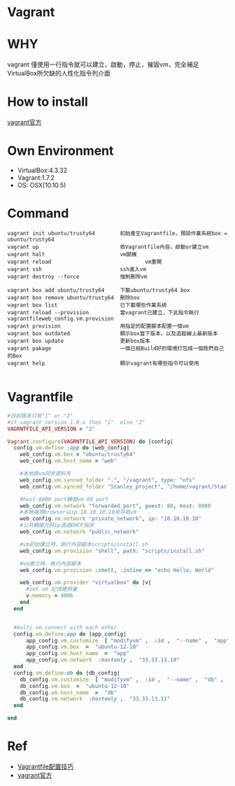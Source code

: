 Vagrant
====

# WHY

vagrant 僅使用一行指令就可以建立，啟動，停止，摧毀vm，完全補足VirtualBox所欠缺的人性化指令列介面

# How to install
[vagrant官方](https://www.vagrantup.com/)

# Own Environment

* VirtualBox:4.3.32
* Vagrant:1.7.2
* OS: OSX(10.10.5)

# Command

```
vagrant init ubuntu/trusty64       	初始產生Vagrantfile，預設作業系統box = ubuntu/trusty64 
vagrant up                         	依Vagrantfile內容，啟動or建立vm
vagrant halt                       	vm關機
vagrant reload					   	        vm重開
vagrant ssh                        	ssh進入vm
vagrant destroy --force            	強制刪除vm

vagrant box add ubuntu/trusty64     下載ubuntu/trusty64 box
vagrant box remove ubuntu/trusty64  刪除box
vagrant box list					已下載哪些作業系統
vagrant reload --provision          當vagrant已建立，下此指令執行vagrantfileweb_config.vm.provision
vagrant provision					用指定的配置腳本配置一個vm
vagrant box outdated			    顯示box當下版本，以及追蹤線上最新版本
vagrant box update					更新box版本
vagrant pakage						一個已經Build好的環境打包成一個我們自己的Box
vagrant help						顯示vagrant有哪些指令可以使用


```


# Vagrantfile
```Ruby
#目前版本只有"1" or "2"
#if vagrant-version 1.0.x then "1"  else "2"
VAGRNTFILE_API_VERSION = "2"  

Vagrant.configure(VAGRNTFILE_API_VERSION) do |config|
  config.vm.define :app do |web_config|
    web_config.vm.box = "ubuntu/trusty64"
    web_config.vm.host_name = "web"

    #本地與vm同步資料夾
    web_config.vm.synced_folder ".", "/vagrant", type: "nfs"
    web_config.vm.synced_folder "Stanley_project", "/home/vagrant/Stanley_project", type: "nfs"

    #host-8080 port轉發vm-80 port
    web_config.vm.network "forwarded_port", guest: 80, host: 8080
    #本地端用browser以ip:10.10.10.10來存取vm
    web_config.vm.network "private_network", ip: "10.10.10.10"
    #公共網路允許ip透過DHCP指派
    web_config.vm.network "public_network"

    #vm初始建立時，執行外部腳本scripts/install.sh
    web_config.vm.provision "shell", path: "scripts/install.sh"

    #vm建立時，執行內部腳本
    web_config.vm.provision :shell, :inline => "echo Hello, World"

    web_config.vm.provider "virtualbox" do |v|
      #set vm 記憶體用量
      v.memory = 4096 
    end
  end


  #multi vm,connect with each other
  config.vm.define:app do |app_config| 
      app_config.vm.customize  [ "modifyvm" ,  :id ,  "--name" ,  "app" ,  "--memory" ,  "512" ] 
      app_config.vm.box  =  "ubuntu-12-10" 
      app_config.vm.host_name  =  "app" 
      app_config.vm.network  :hostonly ,  "33.33.13.10" 
  end 
  config.vm.define:db do |db_config| 
    db_config.vm.customize  [ "modifyvm" ,  :id ,  "--name" ,  "db" ,  "--memory" ,  "512" ] 
    db_config.vm.box  =  "ubuntu-12-10" 
    db_config.vm.host_name  =  "db" 
    db_config.vm.network  :hostonly ,  "33.33.13.11" 
  end

end

```

# Ref
* [Vagrantfile配置技巧](http://www.imike.me/2016/03/15/Vagrantfile%E9%85%8D%E7%BD%AE%E6%8A%80%E5%B7%A7/)
* [vagrant官方](https://www.vagrantup.com/)



